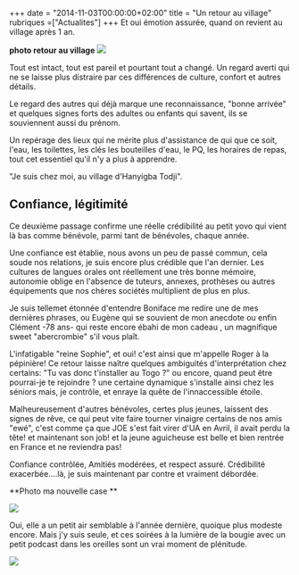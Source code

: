 +++
date = "2014-11-03T00:00:00+02:00"
title = "Un retour au village"
rubriques =["Actualites"]
+++
Et oui émotion assurée, quand on revient au village après 1 an.

**photo retour au village**
![](/de-retour-au-village.jpg)

Tout est intact, tout est pareil et pourtant tout a changé.
Un regard averti qui ne se laisse plus distraire par ces différences de culture, confort et autres détails. 

Le regard des autres qui déjà marque une reconnaissance, "bonne arrivée" et quelques signes forts des adultes ou enfants qui savent, ils se souviennent aussi du prénom.

Un repérage des lieux qui ne mérite plus d'assistance de qui que ce soit, l'eau, les toilettes, les clés les bouteilles d'eau, le PQ,  les horaires de repas, tout cet essentiel qu'il n'y a plus à apprendre.

"Je suis chez moi, au village d'Hanyigba Todji".

## Confiance, légitimité ##

Ce deuxième passage confirme une réelle crédibilité au petit yovo qui vient là bas comme bénévole, parmi tant de bénévoles, chaque année.

Une confiance est établie, nous avons un peu de passé commun, cela soude nos relations, je suis encore plus crédible que l'an dernier. Les cultures de langues orales ont réellement une très bonne mémoire, autonomie oblige en l'absence de tuteurs, annexes, prothèses ou autres équipements que nos chères sociétés multiplient de plus en plus.

Je suis tellemet étonnée d'entendre Boniface me redire une de mes dernières phrases, ou Eugène qui se souvient de mon anecdote ou enfin Clément -78 ans- qui reste encore ébahi de mon cadeau , un magnifique sweet "abercrombie" s'il vous plaît.

L'infatigable "reine Sophie", et oui! c'est ainsi que m'appelle Roger à la pépinière!
Ce retour laisse naître quelques ambiguités d'interprétation chez certains: "Tu vas donc t'installer au Togo ?" ou encore, quand peut être pourrai-je te rejoindre ? une certaine dynamique s'installe ainsi chez les séniors mais, je contrôle, et enraye la quête de l'innaccessible étoile.

Malheureusement d'autres bénévoles, certes plus jeunes, laissent des signes de rêve, ce qui peut vite faire tourner vinaigre certains de nos amis "ewé", c'est comme ça que JOE s'est fait virer d'UA en Avril, il avait perdu la tête! et maintenant son job! et la jeune aguicheuse est belle et bien rentrée en France et ne reviendra pas!

Confiance contrôlée, Amitiés modérées, et respect assuré.
Crédibilité exacerbée....là, je suis maintenant par contre et vraiment débordée.

**Photo ma nouvelle case **

![](/ma-nouvelle-case-1.jpg)

Oui, elle a un petit air semblable à l'année dernière, quoique plus modeste encore. Mais j'y suis seule, et ces soirées à la lumière de la bougie  avec un petit podcast dans les oreilles sont un vrai moment de plénitude.

![](/ma-nouvelle-case-2.jpg) 